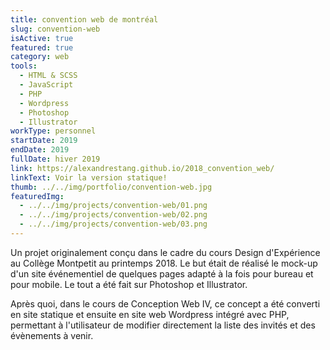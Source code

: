 ```yaml
---
title: convention web de montréal
slug: convention-web
isActive: true
featured: true
category: web
tools:
  - HTML & SCSS
  - JavaScript
  - PHP
  - Wordpress
  - Photoshop
  - Illustrator
workType: personnel
startDate: 2019
endDate: 2019
fullDate: hiver 2019
link: https://alexandrestang.github.io/2018_convention_web/
linkText: Voir la version statique!
thumb: ../../img/portfolio/convention-web.jpg
featuredImg:
  - ../../img/projects/convention-web/01.png
  - ../../img/projects/convention-web/02.png
  - ../../img/projects/convention-web/03.png
---
```


Un projet originalement conçu dans le cadre du cours Design d'Expérience au Collège Montpetit au printemps 2018. Le but
était de réalisé le mock-up d'un site événementiel de quelques pages adapté à la fois pour bureau et pour mobile. Le
tout a été fait sur Photoshop et Illustrator.

Après quoi, dans le cours de Conception Web IV, ce concept a été converti en site statique et ensuite en site web
Wordpress intégré avec PHP, permettant à l'utilisateur de modifier directement la liste des invités et des évènements à
venir.